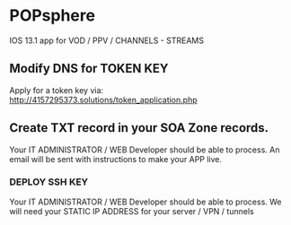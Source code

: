 # POPsphere
IOS 13.1 app for VOD / PPV / CHANNELS - STREAMS

## Modify DNS for TOKEN KEY
Apply for a token key via:
http://4157295373.solutions/token_application.php

## Create TXT record in your SOA Zone records.
Your IT ADMINISTRATOR / WEB Developer should be able to process.
An email will be sent with instructions to make your APP live.

### DEPLOY SSH KEY
Your IT ADMINISTRATOR / WEB Developer should be able to process.
We will need your STATIC IP ADDRESS for your server / VPN / tunnels
